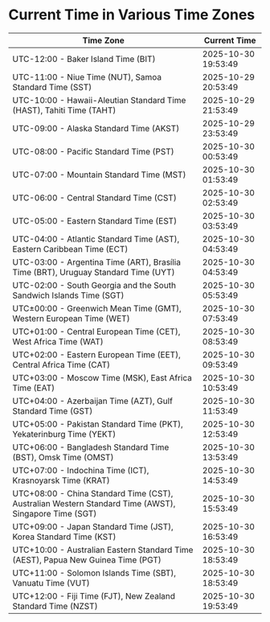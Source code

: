 # Current Time in Various Time Zones

| Time Zone | Current Time |
|-----------|--------------|
| UTC-12:00 - Baker Island Time (BIT) | 2025-10-30 19:53:49 |
| UTC-11:00 - Niue Time (NUT), Samoa Standard Time (SST) | 2025-10-29 20:53:49 |
| UTC-10:00 - Hawaii-Aleutian Standard Time (HAST), Tahiti Time (TAHT) | 2025-10-29 21:53:49 |
| UTC-09:00 - Alaska Standard Time (AKST) | 2025-10-29 23:53:49 |
| UTC-08:00 - Pacific Standard Time (PST) | 2025-10-30 00:53:49 |
| UTC-07:00 - Mountain Standard Time (MST) | 2025-10-30 01:53:49 |
| UTC-06:00 - Central Standard Time (CST) | 2025-10-30 02:53:49 |
| UTC-05:00 - Eastern Standard Time (EST) | 2025-10-30 03:53:49 |
| UTC-04:00 - Atlantic Standard Time (AST), Eastern Caribbean Time (ECT) | 2025-10-30 04:53:49 |
| UTC-03:00 - Argentina Time (ART), Brasília Time (BRT), Uruguay Standard Time (UYT) | 2025-10-30 04:53:49 |
| UTC-02:00 - South Georgia and the South Sandwich Islands Time (SGT) | 2025-10-30 05:53:49 |
| UTC±00:00 - Greenwich Mean Time (GMT), Western European Time (WET) | 2025-10-30 07:53:49 |
| UTC+01:00 - Central European Time (CET), West Africa Time (WAT) | 2025-10-30 08:53:49 |
| UTC+02:00 - Eastern European Time (EET), Central Africa Time (CAT) | 2025-10-30 09:53:49 |
| UTC+03:00 - Moscow Time (MSK), East Africa Time (EAT) | 2025-10-30 10:53:49 |
| UTC+04:00 - Azerbaijan Time (AZT), Gulf Standard Time (GST) | 2025-10-30 11:53:49 |
| UTC+05:00 - Pakistan Standard Time (PKT), Yekaterinburg Time (YEKT) | 2025-10-30 12:53:49 |
| UTC+06:00 - Bangladesh Standard Time (BST), Omsk Time (OMST) | 2025-10-30 13:53:49 |
| UTC+07:00 - Indochina Time (ICT), Krasnoyarsk Time (KRAT) | 2025-10-30 14:53:49 |
| UTC+08:00 - China Standard Time (CST), Australian Western Standard Time (AWST), Singapore Time (SGT) | 2025-10-30 15:53:49 |
| UTC+09:00 - Japan Standard Time (JST), Korea Standard Time (KST) | 2025-10-30 16:53:49 |
| UTC+10:00 - Australian Eastern Standard Time (AEST), Papua New Guinea Time (PGT) | 2025-10-30 18:53:49 |
| UTC+11:00 - Solomon Islands Time (SBT), Vanuatu Time (VUT) | 2025-10-30 18:53:49 |
| UTC+12:00 - Fiji Time (FJT), New Zealand Standard Time (NZST) | 2025-10-30 19:53:49 |
